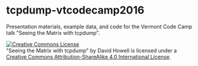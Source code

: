 # tcpdump-vtcodecamp2016
Presentation materials, example data, and code for the Vermont Code Camp talk "Seeing the Matrix with tcpdump".

<a rel="license" href="http://creativecommons.org/licenses/by-sa/4.0/"><img alt="Creative Commons License" style="border-width:0" src="https://i.creativecommons.org/l/by-sa/4.0/88x31.png" /></a><br /><span xmlns:dct="http://purl.org/dc/terms/" property="dct:title">"Seeing the Matrix with tcpdump"</span> by <span xmlns:cc="http://creativecommons.org/ns#" property="cc:attributionName">David Howell</span> is licensed under a <a rel="license" href="http://creativecommons.org/licenses/by-sa/4.0/">Creative Commons Attribution-ShareAlike 4.0 International License</a>.
